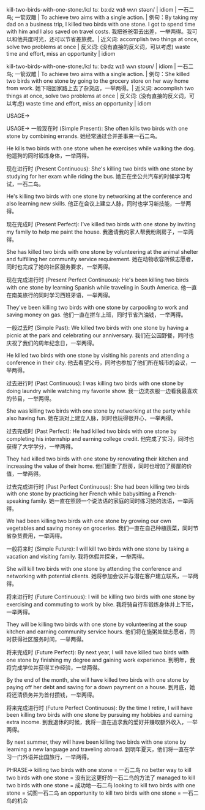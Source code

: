 kill-two-birds-with-one-stone:/kɪl tʊː bɜːdz wɪð wʌn stəʊn/ | idiom | 一石二鸟; 一箭双雕 | To achieve two aims with a single action. |  例句：By taking my dad on a business trip, I killed two birds with one stone. I got to spend time with him and I also saved on travel costs.  我把爸爸带去出差，一举两得。我可以和他共度时光，还可以节省差旅费。| 近义词: accomplish two things at once, solve two problems at once | 反义词: (没有直接的反义词，可以考虑) waste time and effort, miss an opportunity | idiom

kill-two-birds-with-one-stone:/kɪl tuː bɝdz wɪð wʌn stoʊn/ | idiom | 一石二鸟; 一箭双雕 | To achieve two aims with a single action. |  例句：She killed two birds with one stone by going to the grocery store on her way home from work. 她下班回家路上去了杂货店，一举两得。| 近义词: accomplish two things at once, solve two problems at once | 反义词: (没有直接的反义词，可以考虑) waste time and effort, miss an opportunity | idiom


USAGE->

USAGE->
一般现在时 (Simple Present):
She often kills two birds with one stone by combining errands.
她经常通过合并差事来一石二鸟。

He kills two birds with one stone when he exercises while walking the dog.
他遛狗的同时锻炼身体，一举两得。


现在进行时 (Present Continuous):
She's killing two birds with one stone by studying for her exam while riding the bus.
她正在坐公共汽车的时候学习考试，一石二鸟。

He's killing two birds with one stone by networking at the conference and also learning new skills.
他正在会议上建立人脉，同时也学习新技能，一举两得。


现在完成时 (Present Perfect):
I've killed two birds with one stone by inviting my family to help me paint the house.
我邀请我的家人帮我粉刷房子，一举两得。

She has killed two birds with one stone by volunteering at the animal shelter and fulfilling her community service requirement.
她在动物收容所做志愿者，同时也完成了她的社区服务要求，一举两得。


现在完成进行时 (Present Perfect Continuous):
He's been killing two birds with one stone by learning Spanish while traveling in South America.
他一直在南美旅行的同时学习西班牙语，一举两得。

They've been killing two birds with one stone by carpooling to work and saving money on gas.
他们一直在拼车上班，同时节省汽油钱，一举两得。


一般过去时 (Simple Past):
We killed two birds with one stone by having a picnic at the park and celebrating our anniversary.
我们在公园野餐，同时也庆祝了我们的周年纪念日，一举两得。

He killed two birds with one stone by visiting his parents and attending a conference in their city.
他去看望父母，同时也参加了他们所在城市的会议，一举两得。


过去进行时 (Past Continuous):
I was killing two birds with one stone by doing laundry while watching my favorite show.
我一边洗衣服一边看我最喜欢的节目，一举两得。

She was killing two birds with one stone by networking at the party while also having fun.
她在派对上建立人脉，同时也玩得很开心，一举两得。


过去完成时 (Past Perfect):
He had killed two birds with one stone by completing his internship and earning college credit.
他完成了实习，同时也获得了大学学分，一举两得。

They had killed two birds with one stone by renovating their kitchen and increasing the value of their home.
他们翻新了厨房，同时也增加了房屋的价值，一举两得。


过去完成进行时 (Past Perfect Continuous):
She had been killing two birds with one stone by practicing her French while babysitting a French-speaking family.
她一直在照顾一个说法语的家庭的同时练习她的法语，一举两得。

We had been killing two birds with one stone by growing our own vegetables and saving money on groceries.
我们一直在自己种植蔬菜，同时节省杂货费用，一举两得。


一般将来时 (Simple Future):
I will kill two birds with one stone by taking a vacation and visiting family.
我将休假并探亲，一举两得。

She will kill two birds with one stone by attending the conference and networking with potential clients.
她将参加会议并与潜在客户建立联系，一举两得。


将来进行时 (Future Continuous):
I will be killing two birds with one stone by exercising and commuting to work by bike.
我将骑自行车锻炼身体并上下班，一举两得。

They will be killing two birds with one stone by volunteering at the soup kitchen and earning community service hours.
他们将在施粥处做志愿者，同时获得社区服务时间，一举两得。


将来完成时 (Future Perfect):
By next year, I will have killed two birds with one stone by finishing my degree and gaining work experience.
到明年，我将完成学位并获得工作经验，一举两得。

By the end of the month, she will have killed two birds with one stone by paying off her debt and saving for a down payment on a house.
到月底，她将还清债务并为首付攒钱，一举两得。


将来完成进行时 (Future Perfect Continuous):
By the time I retire, I will have been killing two birds with one stone by pursuing my hobbies and earning extra income.
到我退休的时候，我将一直在追求我的爱好并赚取额外收入，一举两得。

By next summer, they will have been killing two birds with one stone by learning a new language and traveling abroad.
到明年夏天，他们将一直在学习一门外语并出国旅行，一举两得。


PHRASE->
killing two birds with one stone = 一石二鸟
no better way to kill two birds with one stone = 没有比这更好的一石二鸟的方法了
managed to kill two birds with one stone = 成功地一石二鸟
looking to kill two birds with one stone = 试图一石二鸟
an opportunity to kill two birds with one stone = 一石二鸟的机会
